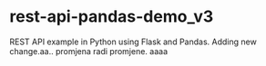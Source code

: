 # rest-api-pandas-demo_v3
REST API example in Python using Flask and Pandas. Adding new change.aa..
promjena radi promjene.
aaaa
